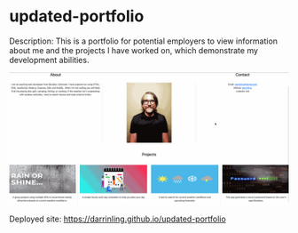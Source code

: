 # updated-portfolio

Description: This is a portfolio for potential employers to view information about me and the projects I have worked on, which demonstrate my development abilities.

![](updated-portfolio.gif)

Deployed site: https://darrinling.github.io/updated-portfolio
